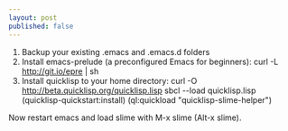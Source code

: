 ```yaml
---
layout: post
published: false
---
```


1. Backup your existing .emacs and .emacs.d folders
2. Install emacs-prelude (a preconfigured Emacs for beginners):
	curl -L http://git.io/epre | sh
3. Install quicklisp to your home directory:
	curl -O http://beta.quicklisp.org/quicklisp.lisp
    sbcl --load quicklisp.lisp
    (quicklisp-quickstart:install)
    (ql:quickload "quicklisp-slime-helper")

Now restart emacs and load slime with M-x slime (Alt-x slime).